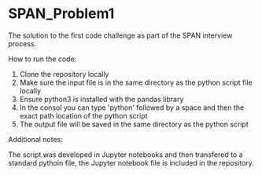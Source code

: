 # SPAN_Problem1
The solution to the first code challenge as part of the SPAN interview process.

How to run the code:

1. Clone the repository locally
2. Make sure the input file is in the same directory as the python script file locally
3. Ensure python3 is installed with the pandas library
4. In the consol you can type 'python' followed by a space and then the exact path location of the python script
5. The output file will be saved in the same directory as the python script

Additional notes:

The script was developed in Jupyter notebooks and then transfered to a standard pythoin file, the Jupyter notebook file is included in the repository.
